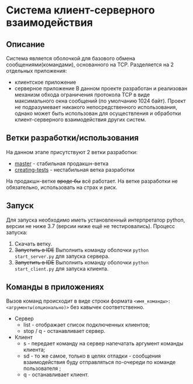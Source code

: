 # Система клиент-серверного взаимодействия
## Описание
Система является оболочкой для базового обмена сообщениями(командами), основанного на TCP.
Разделяется на 2 отдельных приложения:
- клиентское приложение
- серверное приложение
В данном проекте разработан и реализован механизм обхода ограничения протокола TCP в виде максимального окна сообщений (по умолчанию 1024 байт). Проект не подразумевает никакого непосредственного использования, однако может быть использован для осуществления и обработки клиент-серверного взаимодействия других систем.
## Ветки разработки/использования
На данном этапе присутствуют 2 ветки разработки:
- [master](https://github.com/omelched/client-server-unittest/tree/master) - стабильная продакшн-ветка
- [creating-tests](https://github.com/omelched/client-server-unittest/tree/creating-tests) - нестабильная ветка разработки

На продакшн-ветке ~~вроде бы~~ всё работает.
На ветке разработки не обязательно, использовать на страх и риск.
## Запуск
Для запуска необходимо иметь установленный интерпретатор python, версии не ниже 3.7 (версии ниже ещё не тестировались).
Процесс запуска:
1.  Скачать ветку.
2.  ~~Запустить в IDE~~ Выполнить команду оболочки `python start_server.py` для запуска сервера.
3.  ~~Запустить в IDE~~ Выполнить команду оболочки `python start_client.py` для запуска клиента.
## Команды в приложениях
Вызов команд происходит в виде строки формата `<имя_команды>:<агрументы(опционально)>` без кавычек соответственно.
- Сервер
  - list - отображает список подключенных клиентов;
  - stop / q - останавливает сервер.
- Клиент
  - s - передает команду на сервер напечатать аргумент команды клиента;
  - sd - то же самое, только в целях отладки - сообщения взаимодействия буду отправляться по-очереди по команде пользователя <Enter>;
  - q - останавливает клиент.
